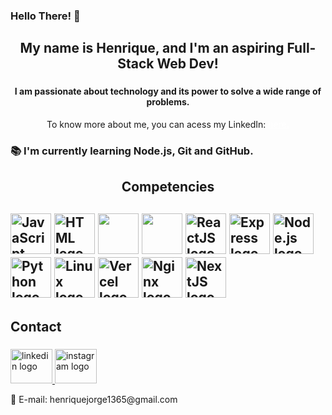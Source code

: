 <h3 align="left">Hello There! 👋</h1>

###

<h2 align="center">My name is Henrique, and I'm an aspiring Full-Stack Web Dev!</h2>

###

<h4 align="center">I am passionate about technology and its power to solve a wide range of problems.</h4>
<p align="center">To know more about me, you can acess my LinkedIn: <a href="https://www.linkedin.com/in/queirozz8/" target="blank" style="color: white; text-decoration: underline;">here.</a></p>

<h3 align="left">📚 I'm currently learning Node.js, Git and GitHub.</h3>

###

<h2 align="center">Competencies<h2>
  <img src="https://skillicons.dev/icons?i=js" height="65" alt="JavaScript logo">
  <img src="https://skillicons.dev/icons?i=html" height="65" alt="HTML logo">
  <img src="https://skillicons.dev/icons?i=css" height="65">
  <img src="https://skillicons.dev/icons?i=tailwind" height="65">
  <img src="https://skillicons.dev/icons?i=react" height="65" alt="ReactJS logo">
  <img src="https://skillicons.dev/icons?i=express" height="65" alt="Express logo">
  <img src="https://skillicons.dev/icons?i=nodejs" height="65" alt="Node.js logo">
  <img src="https://skillicons.dev/icons?i=py" height="65" alt="Python logo">
  <img src="https://skillicons.dev/icons?i=linux" height="65" alt="Linux logo">
  <img src="https://skillicons.dev/icons?i=vercel" height="65" alt="Vercel logo">
  <img src="https://skillicons.dev/icons?i=nginx" height="65" alt="Nginx logo">
  <img src="https://skillicons.dev/icons?i=nextjs" height="65" alt="NextJS logo">

<h2 align="left">Contact</h2>

###


<a href="https://www.linkedin.com/in/queirozz8/" target="_blank">
  <img src="https://raw.githubusercontent.com/maurodesouza/profile-readme-generator/master/src/assets/icons/social/linkedin/default.svg" width="67" height="55" alt="linkedin logo"/>
</a>
<a href="https://www.instagram.com/rick.queirozz/" target="_blank">
  <img src="https://raw.githubusercontent.com/maurodesouza/profile-readme-generator/master/src/assets/icons/social/instagram/default.svg" width="67" height="55" alt="instagram logo"/>
</a>
<p>📧 E-mail: henriquejorge1365@gmail.com</p>
